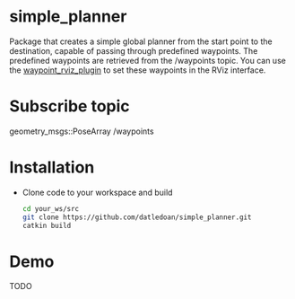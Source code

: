 # simple_planner
Package that creates a simple global planner from the start point to the destination, capable of passing through predefined waypoints. The predefined waypoints are retrieved from the /waypoints topic. You can use the [waypoint_rviz_plugin](https://github.com/datledoan/waypoint_rviz_plugin) to set these waypoints in the RViz interface.

# Subscribe topic
geometry_msgs::PoseArray /waypoints

# Installation
* Clone code to your workspace and build
    ```sh
    cd your_ws/src
    git clone https://github.com/datledoan/simple_planner.git
    catkin build
    ```

# Demo
TODO